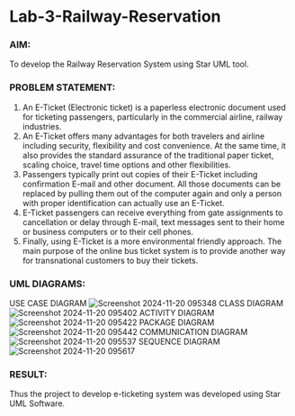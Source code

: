 # Lab-3-Railway-Reservation

### AIM:
To develop the Railway Reservation System using Star UML tool.
### PROBLEM STATEMENT:
1. An E-Ticket (Electronic ticket) is a paperless electronic document used for ticketing
passengers, particularly in the commercial airline, railway industries.
2. An E-Ticket offers many advantages for both travelers and airline including security,
flexibility and cost convenience. At the same time, it also provides the standard assurance of
the traditional paper ticket, scaling choice, travel time options and other flexibilities.
3. Passengers typically print out copies of their E-Ticket including confirmation E-mail
and other document. All those documents can be replaced by pulling them out of the computer
again and only a person with proper identification can actually use an E-Ticket.
4. E-Ticket passengers can receive everything from gate assignments to cancellation or
delay through E-mail, text messages sent to their home or business computers or to their cell
phones.
5. Finally, using E-Ticket is a more environmental friendly approach. The main purpose
of the online bus ticket system is to provide another way for transnational customers to buy
their tickets.
### UML DIAGRAMS:
USE CASE DIAGRAM
![Screenshot 2024-11-20 095348](https://github.com/user-attachments/assets/33a678aa-641e-49a2-aaab-83ecb8fbad02)
CLASS DIAGRAM
![Screenshot 2024-11-20 095402](https://github.com/user-attachments/assets/8c9e6184-7597-461e-9af2-6a2b219e908d)
ACTIVITY DIAGRAM
![Screenshot 2024-11-20 095422](https://github.com/user-attachments/assets/0f219e0f-ea49-4f66-92b6-fe66bbd8b431)
PACKAGE DIAGRAM
![Screenshot 2024-11-20 095442](https://github.com/user-attachments/assets/881ce772-4cf1-4801-9f38-4b21d417f090)
COMMUNICATION DIAGRAM
![Screenshot 2024-11-20 095537](https://github.com/user-attachments/assets/fdf7b254-aa33-4784-8598-e3f8a2d5378e)
SEQUENCE DIAGRAM
![Screenshot 2024-11-20 095617](https://github.com/user-attachments/assets/8d2f4fd4-875b-4500-a0b4-bb985ec35807)


### RESULT:
Thus the project to develop e-ticketing system was developed using Star UML Software.
